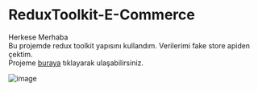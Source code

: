 # ReduxToolkit-E-Commerce
Herkese Merhaba <br>
Bu projemde redux toolkit yapısını kullandım. Verilerimi fake store apiden çektim. <br>
Projeme [buraya](https://resonant-cupcake-082193.netlify.app) tıklayarak ulaşabilirsiniz. <br>

![image](https://user-images.githubusercontent.com/78304413/230726393-968d16c0-4d76-4ab3-b0d6-a8bb19f6e397.png)

